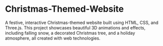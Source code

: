 # Christmas-Themed-Website
A festive, interactive Christmas-themed website built using HTML, CSS, and Three.js. This project showcases beautiful 3D animations and effects, including falling snow, a decorated Christmas tree, and a holiday atmosphere, all created with web technologies.
